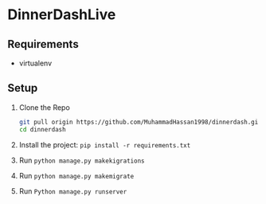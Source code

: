 # DinnerDashLive

## Requirements

- virtualenv

## Setup

1. Clone the Repo

    ```bash
    git pull origin https://github.com/MuhammadHassan1998/dinnerdash.git
    cd dinnerdash
    ```

2. Install the project: `pip install -r requirements.txt`

5. Run `python manage.py makekigrations`

6. Run `python manage.py makemigrate`

7. Run `Python manage.py runserver`


